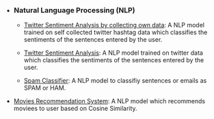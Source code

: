 - ### Natural Language Processing (NLP)

  - [Twitter Sentiment Analysis by collecting own data](https://github.com/gurjeet29/Data_Science_Portfolio/tree/main/NLP/Twitter%20Sentiment%20Analysis%20by%20collecting%20data): A NLP model trained on self collected twitter hashtag data which classifies the sentiments of the sentences entered by the user.
	
  - [Twitter Sentiment Analysis](https://github.com/gurjeet29/Data_Science_Portfolio/tree/main/NLP/Twitter%20Sentiment%20Analysis%20Using%20kaggle%20data): A NLP model trained on twitter data which classifies the sentiments of the sentences entered by the user.
	
  - [Spam Classifier](https://github.com/gurjeet29/Data_Science_Portfolio/tree/main/NLP/Spam%20Classifier): A NLP model to classifiy sentences or emails as SPAM or HAM.

 - [Movies Recommendation System](https://github.com/gurjeet29/Data_Science_Portfolio/tree/main/NLP/Movies%20Recommendation%20System): A NLP model which recommends moviees to user based on Cosine Similarity.
